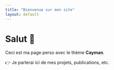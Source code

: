```yaml
---
title: "Bienvenue sur mon site"
layout: default
---
```


# Salut 👋

Ceci est ma page perso avec le thème **Cayman**.

👉 Je parlerai ici de mes projets, publications, etc.
